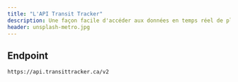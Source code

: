 ```yaml
---
title: "L'API Transit Tracker"
description: Une façon facile d'accéder aux données en temps réel de plusieurs sociétés de transport en commun canadienne.
header: unsplash-metro.jpg
---
```


## Endpoint

```
https://api.transittracker.ca/v2
```
